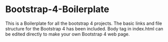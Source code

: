 # Bootstrap-4-Boilerplate
This is a Boilerplate for all the bootstrap 4 projects. The basic links and file structure for the Bootstrap 4 has been included. Body tag in index.html can be edited directly to make your own Bootstrap 4 web page.
